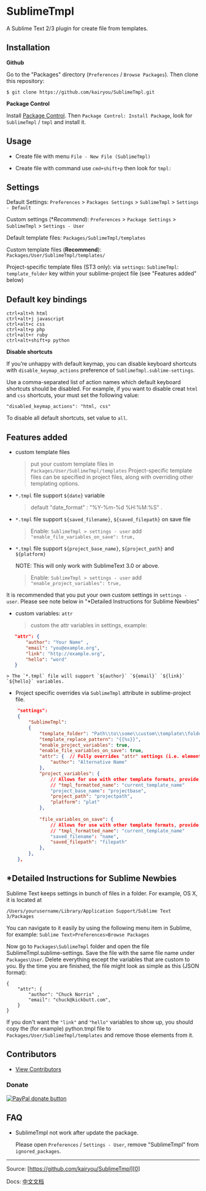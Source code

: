 SublimeTmpl
===========

A Sublime Text 2/3 plugin for create file from templates.

Installation
------------

**Github**

Go to the "Packages" directory (`Preferences` / `Browse Packages`). Then clone this repository:

    $ git clone https://github.com/kairyou/SublimeTmpl.git

**Package Control**

Install [Package Control][1]. Then `Package Control: Install Package`, look for `SublimeTmpl` / `tmpl` and install it.

Usage
-----

- Create file with menu
   `File - New File (SublimeTmpl)`

- Create file with command
   use `cmd+shift+p` then look for `tmpl:`

Settings
--------

Default Settings: `Preferences` > `Packages Settings` > `SublimeTmpl` > `Settings - Default`

Custom settings (**Recommend*): `Preferences` > `Package Settings` > `SublimeTmpl` > `Settings - User`

Default template files: `Packages/SublimeTmpl/templates`

Custom template files (**Recommend**): `Packages/User/SublimeTmpl/templates/`

Project-specific template files (ST3 only): via `settings`: `SublimeTmpl`: `template_folder` key within your sublime-project file (see "Features added" below)


Default key bindings
--------------------

    ctrl+alt+h html
    ctrl+alt+j javascript
    ctrl+alt+c css
    ctrl+alt+p php
    ctrl+alt+r ruby
    ctrl+alt+shift+p python

**Disable shortcuts**

If you’re unhappy with default keymap, you can disable keyboard shortcuts with `disable_keymap_actions` preference of `SublimeTmpl.sublime-settings`.

Use a comma-separated list of action names which default keyboard shortcuts should be disabled. For example, if you want to disable creat `html` and `css` shortcuts, your must set the following value:

    "disabled_keymap_actions": "html, css"

To disable all default shortcuts, set value to `all`.


## Features added

- custom template files

    > put your custom template files in `Packages/User/SublimeTmpl/templates` 
    > Project-specific template files can be specified in project files, along with overriding other templating options.

- `*.tmpl` file support `${date}` variable

    > default "date_format" : "%Y-%m-%d %H:%M:%S" .

- `*.tmpl` file support `${saved_filename}`, `${saved_filepath}` on save file

    > Enable: `SublimeTmpl > settings - user` add `"enable_file_variables_on_save": true,`

- `*.tmpl` file support `${project_base_name}`, `${project_path}` and `${platform}`

    NOTE: This will only work with SublimeText 3.0 or above.

    > Enable: `SublimeTmpl > settings - user` add `"enable_project_variables": true,`


It is recommended that you put your own custom settings in `settings - user`.  Please see note below in "*Detailed Instructions for Sublime Newbies"

- custom variables: `attr`

    > custom the attr variables in settings, example:
    >
 ``` json
    "attr": {
        "author": "Your Name" ,
        "email": "you@example.org",
        "link": "http://example.org",
        "hello": "word"
    }
```

    > The `*.tmpl` file will support `${author}` `${email}` `${link}` `${hello}` variables.

- Project specific overrides via `SublimeTmpl` attribute in sublime-project file.
    >
``` json
    "settings":
    {
        "SublimeTmpl":
        {
            "template_folder": "Path\\to\\some\\custom\\template\\folder",
            "template_replace_pattern": "{{%s}}",
            "enable_project_variables": true,
            "enable_file_variables_on_save": true,
            "attr": {  // Fully overrides "attr" settings (i.e. elements missing here will not attempt to be replaced in template)
                "author": "Alternative Name"
            },
            "project_variables": {
                // Allows for use with other template formats, provide mapping here
                // "tmpl_formatted_name": "current_template_name"
                "project_base_name": "projectbase",
                "project_path": "projectpath",
                "platform": "plat"
            },
            
            "file_variables_on_save": {
                // Allows for use with other template formats, provide mapping here
                // "tmpl_formatted_name": "current_template_name"
                "saved_filename": "name",
                "saved_filepath": "filepath"
            },
        },
    },
```

*Detailed Instructions for Sublime Newbies
-----------------------------------------

Sublime Text keeps settings in bunch of files in a folder. For example, OS X, it is located at

```/Users/yourusername/Library/Application Support/Sublime Text 3/Packages```

You can navigate to it easily by using the following menu item in Sublime, for example: `Sublime Text>Preferences>Browse Packages`

Now go to `Packages\SublimeTmpl` folder and open the file SublimeTmpl.sublime-settings.  Save the file with the same file name under `Packages\User`. Delete everything except the variables that are custom to you. By the time you are finished, the file might look as simple as this (JSON format):
```
{
    "attr": {
        "author": "Chuck Norris" ,
        "email": "chuck@kickbutt.com",
    }
}
```

If you don't want the  `"link"` and `"hello"` variables to show up, you should copy the (for example) python.tmpl file to `Packages/User/SublimeTmpl/templates` and remove those elements from it.  


Contributors
-------
- [View Contributors](https://github.com/kairyou/SublimeTmpl/graphs/contributors)

### Donate
<span class="badge-paypal"><a href="https://www.paypal.me/kairyou" title="Donate to this project using Paypal"><img src="https://img.shields.io/badge/paypal-donate-yellow.svg" alt="PayPal donate button" /></a></span>

FAQ
---
- SublimeTmpl not work after update the package.

    Please open `Preferences` / `Settings - User`, remove "SublimeTmpl" from `ignored_packages`.

--------------------
Source: [https://github.com/kairyou/SublimeTmpl][0]

Docs: [中文文档](https://xhl.me/archives/sublime-template-engine-sublimetmpl/)


[0]: https://github.com/kairyou/SublimeTmpl
[1]: https://packagecontrol.io
